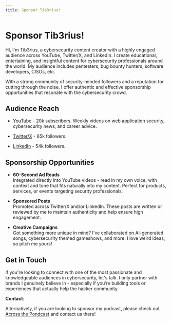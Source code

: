 ```yaml
---
title: Sponsor Tib3rius!
---
```

# Sponsor Tib3rius!

Hi, I'm Tib3rius, a cybersecurity content creator with a highly engaged audience across YouTube, Twitter/X, and LinkedIn. I create educational, entertaining, and insightful content for cybersecurity professionals around the world. My audience includes pentesters, bug bounty hunters, software developers, CISOs, etc.

With a strong community of security-minded followers and a reputation for cutting through the noise, I offer authentic and effective sponsorship opportunities that resonate with the cybersecurity crowd.

## Audience Reach

* [YouTube](https://www.youtube.com/@Tib3rius) - 20k subscribers. Weekly videos on web application security, cybersecurity news, and career advice.

* [Twitter/X](https://x.com/0xTib3rius) - 65k followers.

* [LinkedIn](https://www.linkedin.com/in/tib3rius/) - 54k followers.

## Sponsorship Opportunities

* **60-Second Ad Reads**<br/>Integrated directly into YouTube videos - read in my own voice, with context and tone that fits naturally into my content. Perfect for products, services, or events targeting security professionals.

* **Sponsored Posts**<br/>Promoted across Twitter/X and/or LinkedIn. These posts are written or reviewed by me to maintain authenticity and help ensure high engagement.

* **Creative Campaigns**<br/>Got something more unique in mind? I've collaborated on AI-generated songs, cybersecurity themed gameshows, and more. I love weird ideas, so pitch me yours!

## Get in Touch

If you're looking to connect with one of the most passionate and knowledgeable audiences in cybersecurity, let's talk. I only partner with brands I genuinely believe in - especially if you’re building tools or experiences that actually help the hacker community.

**Contact**: <a href="#" id="email-link"></a><script>const user = "sponsors";const domain = "tib3rius";const tld = "com";const full = `${user}@${domain}.${tld}`;const link = document.getElementById("email-link");link.textContent = full;link.href = `mailto:${full}`;</script>

Alternatively, if you are looking to sponsor my podcast, please check out [Across the Pondcast](https://www.acrossthepondcast.net/) and contact us there!